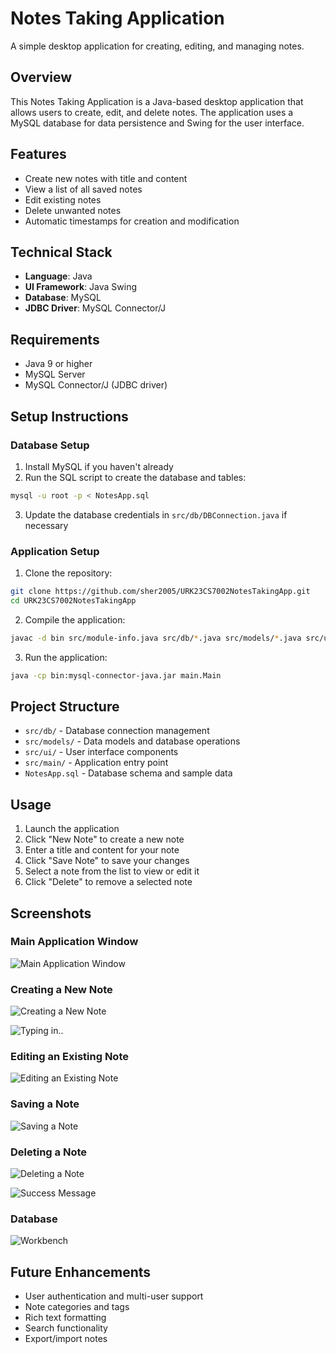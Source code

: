 # Notes Taking Application

A simple desktop application for creating, editing, and managing notes.

## Overview

This Notes Taking Application is a Java-based desktop application that allows users to create, edit, and delete notes. The application uses a MySQL database for data persistence and Swing for the user interface.

## Features

* Create new notes with title and content
* View a list of all saved notes
* Edit existing notes
* Delete unwanted notes
* Automatic timestamps for creation and modification

## Technical Stack

* **Language**: Java
* **UI Framework**: Java Swing
* **Database**: MySQL
* **JDBC Driver**: MySQL Connector/J

## Requirements

* Java 9 or higher
* MySQL Server
* MySQL Connector/J (JDBC driver)

## Setup Instructions

### Database Setup

1. Install MySQL if you haven't already
2. Run the SQL script to create the database and tables:

```bash
mysql -u root -p < NotesApp.sql
```

3. Update the database credentials in `src/db/DBConnection.java` if necessary

### Application Setup

1. Clone the repository:

```bash
git clone https://github.com/sher2005/URK23CS7002NotesTakingApp.git
cd URK23CS7002NotesTakingApp
```

2. Compile the application:

```bash
javac -d bin src/module-info.java src/db/*.java src/models/*.java src/ui/*.java src/main/*.java
```

3. Run the application:

```bash
java -cp bin:mysql-connector-java.jar main.Main
```

## Project Structure

* `src/db/` - Database connection management
* `src/models/` - Data models and database operations
* `src/ui/` - User interface components
* `src/main/` - Application entry point
* `NotesApp.sql` - Database schema and sample data

## Usage

1. Launch the application
2. Click "New Note" to create a new note
3. Enter a title and content for your note
4. Click "Save Note" to save your changes
5. Select a note from the list to view or edit it
6. Click "Delete" to remove a selected note

## Screenshots

### Main Application Window
![Main Application Window](https://github.com/user-attachments/assets/f7059de3-4078-4792-99b1-1501197a9697)

### Creating a New Note
![Creating a New Note](https://github.com/user-attachments/assets/e98d26e3-564b-48f2-a6f9-031cd8f8a285)

![Typing in..](https://github.com/user-attachments/assets/04177c23-0496-4400-9d84-223742c8b3ff)


### Editing an Existing Note
![Editing an Existing Note](https://github.com/user-attachments/assets/0aeff8a3-3a0c-460d-bc1d-ab22a8da04a7)


### Saving a Note
![Saving a Note](https://github.com/user-attachments/assets/6f87353b-e81d-4633-a3d3-fad63e97482f)


### Deleting a Note
![Deleting a Note](https://github.com/user-attachments/assets/b27e2672-105f-443c-b4f0-27ef9dae18b1)

![Success Message](https://github.com/user-attachments/assets/ec4ecf45-ee14-48aa-b0c9-731c0d65f5ca)

### Database 
![Workbench](https://github.com/user-attachments/assets/e1897780-05e8-47d9-a251-8f1242b7373a)    

## Future Enhancements

* User authentication and multi-user support
* Note categories and tags
* Rich text formatting
* Search functionality
* Export/import notes
